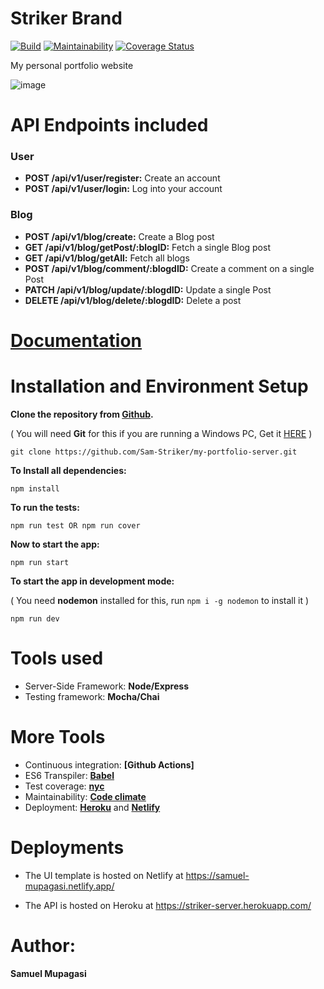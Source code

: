 # Striker Brand

[![Build](https://github.com/Sam-Striker/my-portfolio-server/actions/workflows/main.yml/badge.svg)](https://github.com/Sam-Striker/my-portfolio-server/actions/workflows/main.yml)  [![Maintainability](https://api.codeclimate.com/v1/badges/275d7597be91e8b41f12/maintainability)](https://codeclimate.com/github/Sam-Striker/my-portfolio-server/maintainability)
[![Coverage Status](https://coveralls.io/repos/github/Sam-Striker/my-portfolio-server/badge.svg)](https://coveralls.io/github/Sam-Striker/my-portfolio-server)

My personal portfolio website

![image](https://user-images.githubusercontent.com/85891662/153346345-0687bdcf-69fa-4dd3-8120-046e91e68bfc.png)

# API Endpoints included

### User

- **POST /api/v1/user/register:** Create an account
- **POST /api/v1/user/login:** Log into your account

### Blog

- **POST /api/v1/blog/create:** Create a Blog post
- **GET /api/v1/blog/getPost/:blogID:** Fetch a single Blog post
- **GET /api/v1/blog/getAll:** Fetch all blogs
- **POST /api/v1/blog/comment/:blogdID:** Create a comment on a single Post
- **PATCH /api/v1/blog/update/:blogdID:** Update a single Post
- **DELETE /api/v1/blog/delete/:blogdID:** Delete a post


# [Documentation](https://striker-server.herokuapp.com/api/v1/documentation/#/)

# Installation and Environment Setup

**Clone the repository from [Github](https://github.com/Sam-Striker/my-portfolio-server.git).**

( You will need **Git** for this if you are running a Windows PC, Get it [HERE](https://git-scm.com/) )

```
git clone https://github.com/Sam-Striker/my-portfolio-server.git
```

**To Install all dependencies:**

```
npm install
```

**To run the tests:**

```
npm run test OR npm run cover
```

**Now to start the app:**

```
npm run start
```

**To start the app in development mode:**

( You need **nodemon** installed for this, run `npm i -g nodemon` to install it )

```
npm run dev
```

# Tools used

- Server-Side Framework: **Node/Express**
- Testing framework: **Mocha/Chai**

# More Tools

- Continuous integration: **[Github Actions]**
- ES6 Transpiler: **[Babel](babeljs.io)**
- Test coverage: **[nyc](https://www.npmjs.com/package/nyc)**
- Maintainability: **[Code climate](https://codeclimate.com)**
- Deployment: **[Heroku](https://www.heroku.com)** and **[Netlify](https://www.netlify.com/)**

# Deployments

- The UI template is hosted on Netlify at https://samuel-mupagasi.netlify.app/

- The API is hosted on Heroku at https://striker-server.herokuapp.com/

# Author:

**Samuel Mupagasi**
